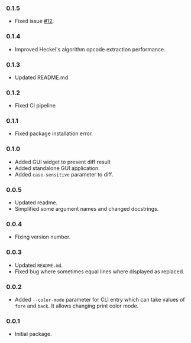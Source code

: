 ### 0.1.5
* Fixed issue [#12](https://github.com/m-matelski/mdiff/issues/12).

### 0.1.4
* Improved Heckel's algorithm opcode extraction performance.

### 0.1.3
* Updated README.md

### 0.1.2
* Fixed CI pipeline

### 0.1.1
* Fixed package installation error.

### 0.1.0
* Added GUI widget to present diff result
* Added standalone GUI application.
* Added `case-sensitive` parameter to diff.

### 0.0.5
* Updated readme.
* Simplified some argument names and changed docstrings.

### 0.0.4
* Fixing version number.

### 0.0.3
* Updated `README.md`.
* Fixed bug where sometimes equal lines where displayed as replaced.

### 0.0.2
* Added `--color-mode` parameter for CLI entry which can take values of `fore` and `back`. It allows changing print color mode.

### 0.0.1
*  Initial package.